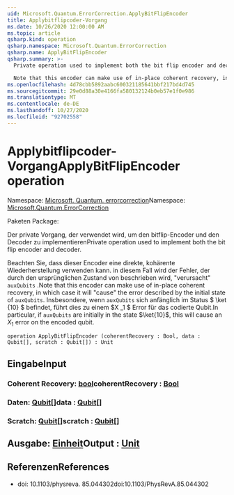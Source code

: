 ```yaml
---
uid: Microsoft.Quantum.ErrorCorrection.ApplyBitFlipEncoder
title: Applybitflipcoder-Vorgang
ms.date: 10/26/2020 12:00:00 AM
ms.topic: article
qsharp.kind: operation
qsharp.namespace: Microsoft.Quantum.ErrorCorrection
qsharp.name: ApplyBitFlipEncoder
qsharp.summary: >-
  Private operation used to implement both the bit flip encoder and decoder.

  Note that this encoder can make use of in-place coherent recovery, in which case it will "cause" the error described by the initial state of `auxQubits`. In particular, if `auxQubits` are initially in the state $\ket{10}$, this will cause an $X_1$ error on the encoded qubit.
ms.openlocfilehash: 4d78cbb5892aabc600321185641bbf217bd4d745
ms.sourcegitcommit: 29e0d88a30e4166fa580132124b0eb57e1f0e986
ms.translationtype: MT
ms.contentlocale: de-DE
ms.lasthandoff: 10/27/2020
ms.locfileid: "92702558"
---
```

# <a name="applybitflipencoder-operation"></a><span data-ttu-id="62724-102">Applybitflipcoder-Vorgang</span><span class="sxs-lookup"><span data-stu-id="62724-102">ApplyBitFlipEncoder operation</span></span>

<span data-ttu-id="62724-103">Namespace: [Microsoft. Quantum. errorcorrection](xref:Microsoft.Quantum.ErrorCorrection)</span><span class="sxs-lookup"><span data-stu-id="62724-103">Namespace: [Microsoft.Quantum.ErrorCorrection](xref:Microsoft.Quantum.ErrorCorrection)</span></span>

<span data-ttu-id="62724-104">Paketen [](https://nuget.org/packages/)</span><span class="sxs-lookup"><span data-stu-id="62724-104">Package: [](https://nuget.org/packages/)</span></span>


<span data-ttu-id="62724-105">Der private Vorgang, der verwendet wird, um den bitflip-Encoder und den Decoder zu implementieren</span><span class="sxs-lookup"><span data-stu-id="62724-105">Private operation used to implement both the bit flip encoder and decoder.</span></span>

<span data-ttu-id="62724-106">Beachten Sie, dass dieser Encoder eine direkte, kohärente Wiederherstellung verwenden kann. in diesem Fall wird der Fehler, der durch den ursprünglichen Zustand von beschrieben wird, "verursacht" `auxQubits` .</span><span class="sxs-lookup"><span data-stu-id="62724-106">Note that this encoder can make use of in-place coherent recovery, in which case it will "cause" the error described by the initial state of `auxQubits`.</span></span>
<span data-ttu-id="62724-107">Insbesondere, wenn `auxQubits` sich anfänglich im Status $ \ket {10} $ befindet, führt dies zu einem $X _1 $ Error für das codierte Qubit.</span><span class="sxs-lookup"><span data-stu-id="62724-107">In particular, if `auxQubits` are initially in the state $\ket{10}$, this will cause an $X_1$ error on the encoded qubit.</span></span>

```qsharp
operation ApplyBitFlipEncoder (coherentRecovery : Bool, data : Qubit[], scratch : Qubit[]) : Unit
```


## <a name="input"></a><span data-ttu-id="62724-108">Eingabe</span><span class="sxs-lookup"><span data-stu-id="62724-108">Input</span></span>

### <a name="coherentrecovery--bool"></a><span data-ttu-id="62724-109">Coherent Recovery: [bool](xref:microsoft.quantum.lang-ref.bool)</span><span class="sxs-lookup"><span data-stu-id="62724-109">coherentRecovery : [Bool](xref:microsoft.quantum.lang-ref.bool)</span></span>




### <a name="data--qubit"></a><span data-ttu-id="62724-110">Daten: [Qubit](xref:microsoft.quantum.lang-ref.qubit)[]</span><span class="sxs-lookup"><span data-stu-id="62724-110">data : [Qubit](xref:microsoft.quantum.lang-ref.qubit)[]</span></span>




### <a name="scratch--qubit"></a><span data-ttu-id="62724-111">Scratch: [Qubit](xref:microsoft.quantum.lang-ref.qubit)[]</span><span class="sxs-lookup"><span data-stu-id="62724-111">scratch : [Qubit](xref:microsoft.quantum.lang-ref.qubit)[]</span></span>





## <a name="output--unit"></a><span data-ttu-id="62724-112">Ausgabe: [Einheit](xref:microsoft.quantum.lang-ref.unit)</span><span class="sxs-lookup"><span data-stu-id="62724-112">Output : [Unit](xref:microsoft.quantum.lang-ref.unit)</span></span>



## <a name="references"></a><span data-ttu-id="62724-113">Referenzen</span><span class="sxs-lookup"><span data-stu-id="62724-113">References</span></span>

- <span data-ttu-id="62724-114">doi: 10.1103/physreva. 85.044302</span><span class="sxs-lookup"><span data-stu-id="62724-114">doi:10.1103/PhysRevA.85.044302</span></span>